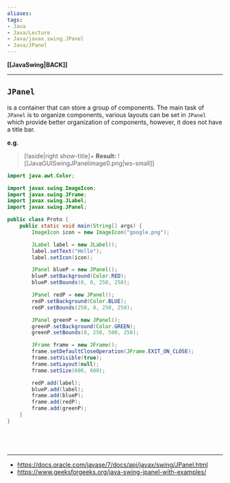```yaml
---
aliases:
tags:
- Java
- Java/Lecture
- Java/javax.swing.JPanel
- Java/JPanel
---
```

**[[JavaSwing|BACK]]**

---
## `JPanel`
is a container that can store a group of components. The main task of `JPanel` is to organize components, various layouts can be set in `JPanel` which provide better organization of components, however, it does not have a title bar.

**e.g.**
>[!aside|right show-title]+ **Result:**
> ![[JavaGUISwingJPanelimage0.png|ws-small]]

```java
import java.awt.Color;

import javax.swing.ImageIcon;
import javax.swing.JFrame;
import javax.swing.JLabel;
import javax.swing.JPanel;

public class Proto {
    public static void main(String[] args) {
        ImageIcon icon = new ImageIcon("google.png");

        JLabel label = new JLabel();
        label.setText("Hello");
        label.setIcon(icon);

        JPanel blueP = new JPanel();
        blueP.setBackground(Color.RED);
        blueP.setBounds(0, 0, 250, 250);

        JPanel redP = new JPanel();
        redP.setBackground(Color.BLUE);
        redP.setBounds(250, 0, 250, 250);

        JPanel greenP = new JPanel();
        greenP.setBackground(Color.GREEN);
        greenP.setBounds(0, 250, 500, 250);

        JFrame frame = new JFrame();
        frame.setDefaultCloseOperation(JFrame.EXIT_ON_CLOSE);
        frame.setVisible(true);
        frame.setLayout(null);
        frame.setSize(600, 600);

        redP.add(label);
        blueP.add(label);
        frame.add(blueP);
        frame.add(redP);
        frame.add(greenP);
    }
}
```

<br>

# 
---
- https://docs.oracle.com/javase/7/docs/api/javax/swing/JPanel.html
- https://www.geeksforgeeks.org/java-swing-jpanel-with-examples/
